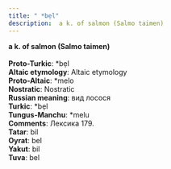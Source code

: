 ```yaml
---
title: " *bẹl"
description:  a k. of salmon (Salmo taimen)
---
```

<strong> a k. of salmon (Salmo taimen)</strong><br><br>
<strong>Proto-Turkic</strong>:  *bẹl<br>
<strong>Altaic etymology</strong>:  Altaic etymology<br>
<strong> Proto-Altaic</strong>:  *melo<br>
<strong>Nostratic</strong>:  Nostratic<br>
<strong>Russian meaning</strong>:  вид лосося<br>
<strong>Turkic</strong>:  *bẹl<br>
<strong>Tungus-Manchu</strong>:  *melu<br>
<strong>Comments</strong>:  Лексика 179.<br>
<strong>Tatar</strong>:  bil<br>
<strong>Oyrat</strong>:  bel<br>
<strong>Yakut</strong>:  bil<br>
<strong>Tuva</strong>:  bel<br>


